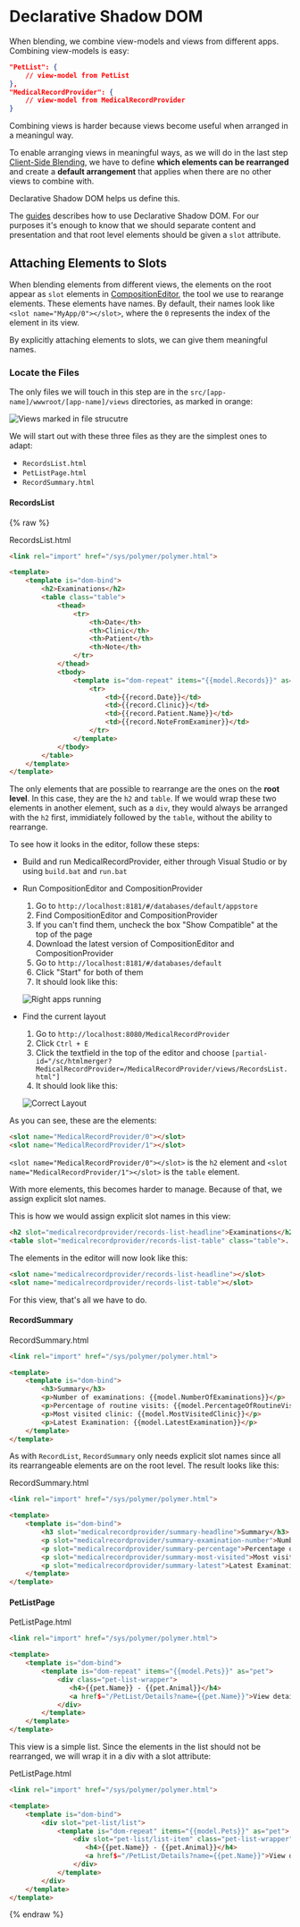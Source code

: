 # Declarative Shadow DOM

When blending, we combine view-models and views from different apps. Combining view-models is easy:

```json
"PetList": {
    // view-model from PetList 
},
"MedicalRecordProvider": {
    // view-model from MedicalRecordProvider
}
```

Combining views is harder because views become useful when arranged in a meaningul way. 

To enable arranging views in meaningful ways, as we will do in the last step [Client-Side Blending](../client-side-blending), we have to define **which elements can be rearranged** and create a **default arrangement** that applies when there are no other views to combine with.

Declarative Shadow DOM helps us define this. 

The [guides](/guides/web-apps/html-view-guidelines) describes how to use Declarative Shadow DOM. For our purposes it's enough to know that we should separate content and presentation and that root level elements should be given a `slot` attribute.

## Attaching Elements to Slots

When blending elements from different views, the elements on the root appear as `slot` elements in [CompositionEditor](https://github.com/starcounter/compositionEditor), the tool we use to rearange elements. These elements have names. By default, their names look like `<slot name="MyApp/0"></slot>`, where the `0` represents the index of the element in its view. 

By explicitly attaching elements to slots, we can give them meaningful names.  

### Locate the Files

The only files we will touch in this step are in the `src/[app-name]/wwwroot/[app-name]/views` directories, as marked in orange:

![Views marked in file strucutre](/assets/FileStrucutreBlending.PNG)

We will start out with these three files as they are the simplest ones to adapt:

* `RecordsList.html`
* `PetListPage.html` 
* `RecordSummary.html`

#### RecordsList

{% raw %}

<div class="code-name">RecordsList.html</div>

```html
<link rel="import" href="/sys/polymer/polymer.html">

<template>
    <template is="dom-bind">
        <h2>Examinations</h2>
        <table class="table">
            <thead>
                <tr>
                    <th>Date</th>
                    <th>Clinic</th>
                    <th>Patient</th>
                    <th>Note</th>
                </tr>
            </thead>
            <tbody>
                <template is="dom-repeat" items="{{model.Records}}" as="record">
                    <tr>
                        <td>{{record.Date}}</td>
                        <td>{{record.Clinic}}</td>
                        <td>{{record.Patient.Name}}</td>
                        <td>{{record.NoteFromExaminer}}</td>
                    </tr> 
                </template>
            </tbody>
        </table>
    </template>
</template>
```

The only elements that are possible to rearrange are the ones on the **root level**. In this case, they are the `h2` and `table`. If we would wrap these two elements in another element, such as a `div`, they would always be arranged with the `h2` first, immidiately followed by the `table`, without the ability to rearrange. 

To see how it looks in the editor, follow these steps:

* Build and run MedicalRecordProvider, either through Visual Studio or by using `build.bat` and `run.bat`

* Run CompositionEditor and CompositionProvider
    1. Go to `http://localhost:8181/#/databases/default/appstore`
    2. Find CompositionEditor and CompositionProvider
    3. If you can't find them, uncheck the box "Show Compatible" at the top of the page
    4. Download the latest version of CompositionEditor and CompositionProvider
    5. Go to `http://localhost:8181/#/databases/default`
    6. Click "Start" for both of them
    7. It should look like this:

    ![Right apps running](/assets/AppsRunningCorrectly.PNG)

* Find the current layout
    1. Go to `http://localhost:8080/MedicalRecordProvider`
    2. Click `Ctrl + E`
    3. Click the textfield in the top of the editor and choose `[partial-id="/sc/htmlmerger?MedicalRecordProvider=/MedicalRecordProvider/views/RecordsList.html"]`
    4. It should look like this:

    ![Correct Layout](/assets/CorrectLayout.PNG)

As you can see, these are the elements:

```html
<slot name="MedicalRecordProvider/0"></slot>
<slot name="MedicalRecordProvider/1"></slot>
```

`<slot name="MedicalRecordProvider/0"></slot>` is the `h2` element and `<slot name="MedicalRecordProvider/1"></slot>` is the `table` element.

With more elements, this becomes harder to manage. Because of that, we assign explicit slot names.

This is how we would assign explicit slot names in this view:

```html
<h2 slot="medicalrecordprovider/records-list-headline">Examinations</h2>
<table slot="medicalrecordprovider/records-list-table" class="table">...</table>
```

The elements in the editor will now look like this:

```html
<slot name="medicalrecordprovider/records-list-headline"></slot>
<slot name="medicalrecordprovider/records-list-table"></slot>
```

For this view, that's all we have to do. 

#### RecordSummary

<div class="code-name">RecordSummary.html</div>

```html
<link rel="import" href="/sys/polymer/polymer.html">

<template>
    <template is="dom-bind">
        <h3>Summary</h3>
        <p>Number of examinations: {{model.NumberOfExaminations}}</p>
        <p>Percentage of routine visits: {{model.PercentageOfRoutineVisits}}</p>
        <p>Most visited clinic: {{model.MostVisitedClinic}}</p>
        <p>Latest Examination: {{model.LatestExamination}}</p>
    </template>
</template>
```

As with `RecordList`, `RecordSummary` only needs explicit slot names since all its rearrangeable elements are on the root level. The result looks like this:

<div class="code-name">RecordSummary.html</div>

```html
<link rel="import" href="/sys/polymer/polymer.html">

<template>
    <template is="dom-bind">
        <h3 slot="medicalrecordprovider/summary-headline">Summary</h3>
        <p slot="medicalrecordprovider/summary-examination-number">Number of examinations: {{model.NumberOfExaminations}}</p>
        <p slot="medicalrecordprovider/summary-percentage">Percentage of routine visits: {{model.PercentageOfRoutineVisits}}</p>
        <p slot="medicalrecordprovider/summary-most-visited">Most visited clinic: {{model.MostVisitedClinic}}</p>
        <p slot="medicalrecordprovider/summary-latest">Latest Examination: {{model.LatestExamination}}</p>
    </template>
</template>
```

#### PetListPage

<div class="code-name">PetListPage.html</div>

```html
<link rel="import" href="/sys/polymer/polymer.html">

<template>
    <template is="dom-bind">
        <template is="dom-repeat" items="{{model.Pets}}" as="pet">
            <div class="pet-list-wrapper">
               <h4>{{pet.Name}} - {{pet.Animal}}</h4>
               <a href$="/PetList/Details?name={{pet.Name}}">View details</a>
            </div>
        </template>
    </template>
</template>
```

This view is a simple list. Since the elements in the list should not be rearranged, we will wrap it in a div with a slot attribute:

<div class="code-name">PetListPage.html</div>

```html
<link rel="import" href="/sys/polymer/polymer.html">

<template>
    <template is="dom-bind">
        <div slot="pet-list/list">
            <template is="dom-repeat" items="{{model.Pets}}" as="pet">
                <div slot="pet-list/list-item" class="pet-list-wrapper">
                   <h4>{{pet.Name}} - {{pet.Animal}}</h4>
                   <a href$="/PetList/Details?name={{pet.Name}}">View details</a>
                </div>
            </template>
        </div>
    </template>
</template>
```

{% endraw %}